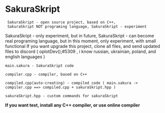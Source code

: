 # SakuraSkript
```
 SakuraSkript - open source project, based on C++,
 SakuraSkript NOT programing language, SakuraSkript - experiment
```


   SakuraSkript - only experiment, but in future, SakuraSkript - can become real programing language, but in this moment, only experiment, with small functional
If you want upgrade this project, clone all files, and send updated files to discord ( oplotDev();#5309 , i know russian, ukrainian, poland, and english languages )







```
main.sakura - SakuraSkript code

compiler.cpp - compiler, based on C++

compiled.cpp(auto-creating) - compiled code ( main.sakura -> compiler.cpp ==> compiled.cpp + sakuraSkript.hpp )

sakuraSkript.hpp - custom commands for sakuraSkript
```



**If you want test, install any C++ compiler, or use online compiler**
